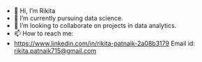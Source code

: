 - 👋 Hi, I’m Rikita
- 👀 I’m currently pursuing data science.
- 🌱 I’m looking to collaborate on projects in data analytics.
- 📫 How to reach me: 
- https://www.linkedin.com/in/rikita-patnaik-2a08b3179
  Email id: rikita.patnaik715@gmail.com
<!---
RIKI603/RIKI603 is a ✨ special ✨ repository because its `README.md` (this file) appears on your GitHub profile.
You can click the Preview link to take a look at your changes.
--->
